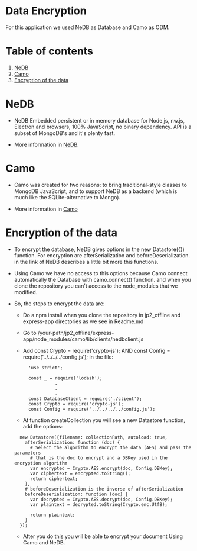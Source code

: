 # Data Encryption

For this application we used NeDB as Database and Camo as ODM.

# Table of contents

1. [NeDB](#nedb)
2. [Camo](#camo)
3. [Encryption of the data](#encryption)

# NeDB

* NeDB Embedded persistent or in memory database for Node.js, nw.js, Electron and browsers, 100% JavaScript, no binary dependency. API is a subset of MongoDB's and it's plenty fast.

* More information in [NeDB](https://github.com/louischatriot/nedb).

# Camo

* Camo was created for two reasons: to bring traditional-style classes to MongoDB JavaScript, and to support NeDB as a backend (which is much like the SQLite-alternative to Mongo).

* More information in [Camo](https://github.com/scottwrobinson/camo)

# Encryption of the data

* To encrypt the database, NeDB gives options in the new Datastore({}) function. For encryption are afterSerialization and
  beforeDeserialization. in the link of NeDB describes a little bit more this functions.

* Using Camo we have no access to this options because Camo connect automatically the Database with camo.connect() function.
  and when you clone the repository you can't access to the node_modules that we modified.

* So, the steps to encrypt the data are:

  * Do a npm install when you clone the repository in jp2_offline and express-app directories as we see in Readme.md

  * Go to /your-path/jp2_offline/express-app/node_modules/camo/lib/clients/nedbclient.js

  * Add const Crypto = require('crypto-js'); AND const Config = require('../../../../config.js'); in the file:

    ```shell
      'use strict';

      const _ = require('lodash');
                .
                .
                .
      const DatabaseClient = require('./client');
      const Crypto = require('crypto-js');
      const Config = require('../../../../config.js');
    ```
  * At function createCollection you will see a new Datastore function, add the options:

  ``` shell
    new Datastore({filename: collectionPath, autoload: true,
      afterSerialization: function (doc) {
        # Select the algorithm to encrypt the data (AES) and pass the parameters
        # that is the doc to encrypt and a DBKey used in the encryption algorithm
        var encrypted = Crypto.AES.encrypt(doc, Config.DBKey);
        var ciphertext = encrypted.toString();
        return ciphertext;
      },
      # beforeDeserialization is the inverse of afterSerialization
      beforeDeserialization: function (doc) {
        var decrypted = Crypto.AES.decrypt(doc, Config.DBKey);
        var plaintext = decrypted.toString(Crypto.enc.Utf8);

        return plaintext;
      }
    });
  ```

  * After you do this you will be able to encrypt your document Using Camo and NeDB.
